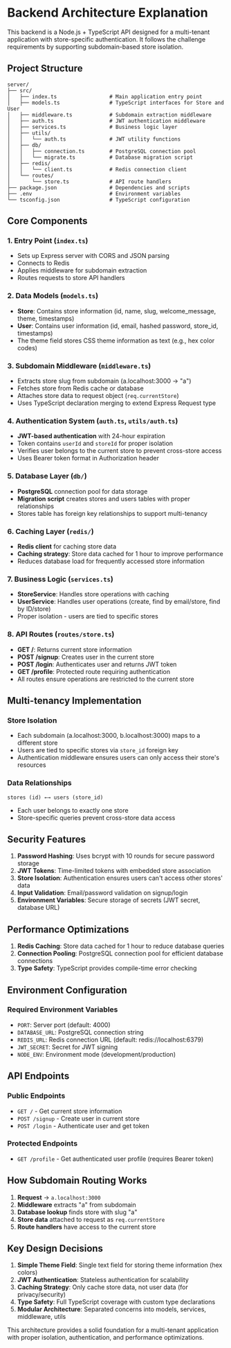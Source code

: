 # Backend Architecture Explanation

This backend is a Node.js + TypeScript API designed for a multi-tenant application with store-specific authentication. It follows the challenge requirements by supporting subdomain-based store isolation.

## Project Structure

```
server/
├── src/
│   ├── index.ts                 # Main application entry point
│   ├── models.ts                # TypeScript interfaces for Store and User
│   ├── middleware.ts            # Subdomain extraction middleware
│   ├── auth.ts                  # JWT authentication middleware
│   ├── services.ts              # Business logic layer
│   ├── utils/
│   │   └── auth.ts              # JWT utility functions
│   ├── db/
│   │   ├── connection.ts        # PostgreSQL connection pool
│   │   └── migrate.ts           # Database migration script
│   ├── redis/
│   │   └── client.ts            # Redis connection client
│   └── routes/
│       └── store.ts             # API route handlers
├── package.json                 # Dependencies and scripts
├── .env                         # Environment variables
└── tsconfig.json                # TypeScript configuration
```

## Core Components

### 1. Entry Point (`index.ts`)
- Sets up Express server with CORS and JSON parsing
- Connects to Redis
- Applies middleware for subdomain extraction
- Routes requests to store API handlers

### 2. Data Models (`models.ts`)
- **Store**: Contains store information (id, name, slug, welcome_message, theme, timestamps)
- **User**: Contains user information (id, email, hashed password, store_id, timestamps)
- The theme field stores CSS theme information as text (e.g., hex color codes)

### 3. Subdomain Middleware (`middleware.ts`)
- Extracts store slug from subdomain (a.localhost:3000 → "a")
- Fetches store from Redis cache or database
- Attaches store data to request object (`req.currentStore`)
- Uses TypeScript declaration merging to extend Express Request type

### 4. Authentication System (`auth.ts`, `utils/auth.ts`)
- **JWT-based authentication** with 24-hour expiration
- Token contains `userId` and `storeId` for proper isolation
- Verifies user belongs to the current store to prevent cross-store access
- Uses Bearer token format in Authorization header

### 5. Database Layer (`db/`)
- **PostgreSQL** connection pool for data storage
- **Migration script** creates stores and users tables with proper relationships
- Stores table has foreign key relationships to support multi-tenancy

### 6. Caching Layer (`redis/`)
- **Redis client** for caching store data
- **Caching strategy**: Store data cached for 1 hour to improve performance
- Reduces database load for frequently accessed store information

### 7. Business Logic (`services.ts`)
- **StoreService**: Handles store operations with caching
- **UserService**: Handles user operations (create, find by email/store, find by ID/store)
- Proper isolation - users are tied to specific stores

### 8. API Routes (`routes/store.ts`)
- **GET /**: Returns current store information
- **POST /signup**: Creates user in the current store
- **POST /login**: Authenticates user and returns JWT token
- **GET /profile**: Protected route requiring authentication
- All routes ensure operations are restricted to the current store

## Multi-tenancy Implementation

### Store Isolation
- Each subdomain (a.localhost:3000, b.localhost:3000) maps to a different store
- Users are tied to specific stores via `store_id` foreign key
- Authentication middleware ensures users can only access their store's resources

### Data Relationships
```
stores (id) ←→ users (store_id)
```
- Each user belongs to exactly one store
- Store-specific queries prevent cross-store data access

## Security Features

1. **Password Hashing**: Uses bcrypt with 10 rounds for secure password storage
2. **JWT Tokens**: Time-limited tokens with embedded store association
3. **Store Isolation**: Authentication ensures users can't access other stores' data
4. **Input Validation**: Email/password validation on signup/login
5. **Environment Variables**: Secure storage of secrets (JWT secret, database URL)

## Performance Optimizations

1. **Redis Caching**: Store data cached for 1 hour to reduce database queries
2. **Connection Pooling**: PostgreSQL connection pool for efficient database connections
3. **Type Safety**: TypeScript provides compile-time error checking

## Environment Configuration

### Required Environment Variables
- `PORT`: Server port (default: 4000)
- `DATABASE_URL`: PostgreSQL connection string
- `REDIS_URL`: Redis connection URL (default: redis://localhost:6379)
- `JWT_SECRET`: Secret for JWT signing
- `NODE_ENV`: Environment mode (development/production)

## API Endpoints

### Public Endpoints
- `GET /` - Get current store information
- `POST /signup` - Create user in current store
- `POST /login` - Authenticate user and get token

### Protected Endpoints
- `GET /profile` - Get authenticated user profile (requires Bearer token)

## How Subdomain Routing Works

1. **Request** → `a.localhost:3000`
2. **Middleware** extracts "a" from subdomain
3. **Database lookup** finds store with slug "a"
4. **Store data** attached to request as `req.currentStore`
5. **Route handlers** have access to the current store

## Key Design Decisions

1. **Simple Theme Field**: Single text field for storing theme information (hex colors)
2. **JWT Authentication**: Stateless authentication for scalability
3. **Caching Strategy**: Only cache store data, not user data (for privacy/security)
4. **Type Safety**: Full TypeScript coverage with custom type declarations
5. **Modular Architecture**: Separated concerns into models, services, middleware, utils

This architecture provides a solid foundation for a multi-tenant application with proper isolation, authentication, and performance optimizations.